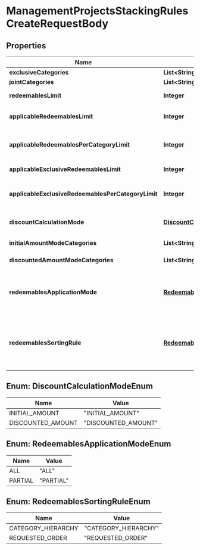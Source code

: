 

# ManagementProjectsStackingRulesCreateRequestBody



## Properties

| Name | Type | Description | Notes |
|------------ | ------------- | ------------- | -------------|
|**exclusiveCategories** | **List&lt;String&gt;** | Lists the IDs of the categories that are exclusive. |  [optional] |
|**jointCategories** | **List&lt;String&gt;** | Lists the IDs of the categories that are joint. |  [optional] |
|**redeemablesLimit** | **Integer** | Defines how many redeemables can be sent to Voucherify for validation at the same time. |  [optional] |
|**applicableRedeemablesLimit** | **Integer** | Defines how many redeemables can be applied at the same time. The number must be less than or equal to &#x60;\&quot;redeemables_limit\&quot;&#x60;. |  [optional] |
|**applicableRedeemablesPerCategoryLimit** | **Integer** | Defines how many redeemables with the same category can be applied at the same time. The number must be less than or equal to &#x60;\&quot;applicable_redeemables_limit\&quot;&#x60;. |  [optional] |
|**applicableExclusiveRedeemablesLimit** | **Integer** | Defines how many redeemables with an assigned exclusive category can be applied at the same time. |  [optional] |
|**applicableExclusiveRedeemablesPerCategoryLimit** | **Integer** | Defines how many exclusive redeemables with the same category can be applied at the same time. The number must be less than or equal to &#x60;\&quot;applicable_exclusive_redeemables_limit\&quot;&#x60;. |  [optional] |
|**discountCalculationMode** | [**DiscountCalculationModeEnum**](#DiscountCalculationModeEnum) | Defines if the discounts are applied by taking into account the initial order amount or the discounted order amount. |  [optional] |
|**initialAmountModeCategories** | **List&lt;String&gt;** | Lists the IDs of the categories that apply a discount based on the initial amount. |  [optional] |
|**discountedAmountModeCategories** | **List&lt;String&gt;** | Lists the IDs of the categories that apply a discount based on the discounted amount. |  [optional] |
|**redeemablesApplicationMode** | [**RedeemablesApplicationModeEnum**](#RedeemablesApplicationModeEnum) | Defines the application mode for redeemables. &#x60;\&quot;ALL\&quot;&#x60; means that all redeemables must be validated for the redemption to be successful. &#x60;\&quot;PARTIAL\&quot;&#x60; means that only those redeemables that can be validated will be redeemed. The redeemables that fail validaton will be skipped. |  [optional] |
|**redeemablesSortingRule** | [**RedeemablesSortingRuleEnum**](#RedeemablesSortingRuleEnum) | Defines the sorting rule for redeemables. &#x60;\&quot;CATEGORY_HIERARCHY\&quot;&#x60; means that redeemables are applied with the order established by the hierarchy of the categories. &#x60;\&quot;REQUESTED_ORDER\&quot;&#x60; means that redeemables are applied with the order established in the request. |  [optional] |



## Enum: DiscountCalculationModeEnum

| Name | Value |
|---- | -----|
| INITIAL_AMOUNT | &quot;INITIAL_AMOUNT&quot; |
| DISCOUNTED_AMOUNT | &quot;DISCOUNTED_AMOUNT&quot; |



## Enum: RedeemablesApplicationModeEnum

| Name | Value |
|---- | -----|
| ALL | &quot;ALL&quot; |
| PARTIAL | &quot;PARTIAL&quot; |



## Enum: RedeemablesSortingRuleEnum

| Name | Value |
|---- | -----|
| CATEGORY_HIERARCHY | &quot;CATEGORY_HIERARCHY&quot; |
| REQUESTED_ORDER | &quot;REQUESTED_ORDER&quot; |



